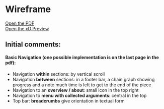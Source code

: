 # Wireframe

[Open the PDF](https://github.com/felixbuchholz/thesis/blob/master/visualizing/design-drafts/wireframe/wireframe.pdf)  
[Open the xD Preview](https://xd.adobe.com/view/3683ebec-1fe9-4622-5696-d2be4cb5cc9a-40b2/)

## Initial comments:

#### Basic Navigation (one possible implementation is on the last page in the pdf):

- Navigation **within** sections: by vertical scroll
- Navigation **between** sections: in a footer bar, a chain graph showing progress and a note much time is left to get to the end of the piece
- Navigation to an **overview / about**: small icon in the top right
- Navigation to **menu with collected arguments**: central in the top
- Top bar: **breadcrumbs** give orientation in textual form
